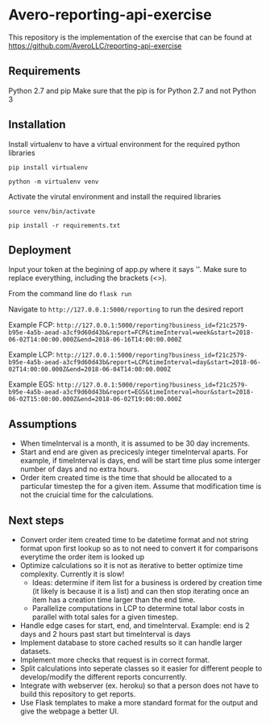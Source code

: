 # Avero-reporting-api-exercise

This repository is the implementation of the exercise that can be found at https://github.com/AveroLLC/reporting-api-exercise


## Requirements
Python 2.7 and pip
Make sure that the pip is for Python 2.7 and not Python 3

## Installation
Install virtualenv to have a virtual environment for the required python libraries

`pip install virtualenv`

`python -m virtualenv venv`

Activate the virutal environment and install the required libraries

`source venv/bin/activate`

`pip install -r requirements.txt`

## Deployment 
Input your token at the begining of app.py where it says '<INSERT TOKEN HERE>'. Make sure to replace everything, including the brackets (<>).

From the command line do `flask run`

Navigate to `http://127.0.0.1:5000/reporting` to run the desired report

Example FCP: `http://127.0.0.1:5000/reporting?business_id=f21c2579-b95e-4a5b-aead-a3cf9d60d43b&report=FCP&timeInterval=week&start=2018-06-02T14:00:00.000Z&end=2018-06-16T14:00:00.000Z`

Example LCP: `http://127.0.0.1:5000/reporting?business_id=f21c2579-b95e-4a5b-aead-a3cf9d60d43b&report=LCP&timeInterval=day&start=2018-06-02T14:00:00.000Z&end=2018-06-04T14:00:00.000Z`

Example EGS: `http://127.0.0.1:5000/reporting?business_id=f21c2579-b95e-4a5b-aead-a3cf9d60d43b&report=EGS&timeInterval=hour&start=2018-06-02T15:00:00.000Z&end=2018-06-02T19:00:00.000Z`


## Assumptions 
* When timeInterval is a month, it is assumed to be 30 day increments.
* Start and end are given as precicesly integer timeInterval aparts. For example, if timeInterval is days, end will be start time plus some interger number of days and no extra hours. 
* Order item created time is the time that should be allocated to a particular timestep the for a given item. Assume that modification time is not the cruicial time for the calculations.

## Next steps
* Convert order item created time to be datetime format and not string format upon first lookup so as to not need to convert it for comparisons everytime the order item is looked up
* Optimize calculations so it is not as iterative to better optimize time complexity. Currently it is slow!
	* Ideas: determine if item list for a business is ordered by creation time (it likely is because it is a list) and can then stop iterating once an item has a creation time larger than the end time.
	* Parallelize computations in LCP to determine total labor costs in parallel with total sales for a given timestep.  
* Handle edge cases for start, end, and timeInterval. Example: end is 2 days and 2 hours past start but timeInterval is days
* Implement database to store cached results so it can handle larger datasets.
* Implement more checks that request is in correct format.
* Split calculations into seperate classes so it easier for different people to develop/modify the different reports concurrently. 
* Integrate with webserver (ex. heroku) so that a person does not have to build this repository to get reports. 
* Use Flask templates to make a more standard format for the output and give the webpage a better UI. 